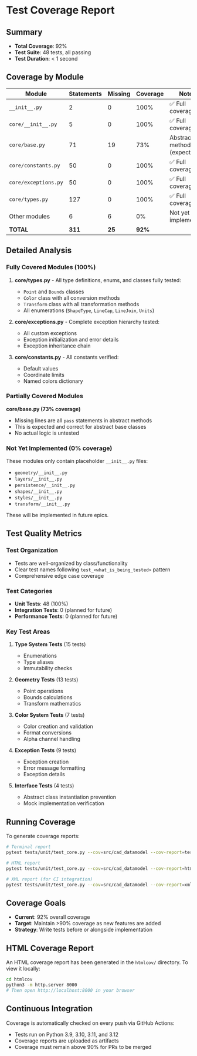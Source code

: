 # Test Coverage Report

## Summary

- **Total Coverage**: 92%
- **Test Suite**: 48 tests, all passing
- **Test Duration**: < 1 second

## Coverage by Module

| Module | Statements | Missing | Coverage | Notes |
|--------|------------|---------|----------|-------|
| `__init__.py` | 2 | 0 | 100% | ✅ Full coverage |
| `core/__init__.py` | 5 | 0 | 100% | ✅ Full coverage |
| `core/base.py` | 71 | 19 | 73% | Abstract methods (expected) |
| `core/constants.py` | 50 | 0 | 100% | ✅ Full coverage |
| `core/exceptions.py` | 50 | 0 | 100% | ✅ Full coverage |
| `core/types.py` | 127 | 0 | 100% | ✅ Full coverage |
| Other modules | 6 | 6 | 0% | Not yet implemented |
| **TOTAL** | **311** | **25** | **92%** | |

## Detailed Analysis

### Fully Covered Modules (100%)

1. **core/types.py** - All type definitions, enums, and classes fully tested:
   - `Point` and `Bounds` classes
   - `Color` class with all conversion methods
   - `Transform` class with all transformation methods
   - All enumerations (`ShapeType`, `LineCap`, `LineJoin`, `Units`)

2. **core/exceptions.py** - Complete exception hierarchy tested:
   - All custom exceptions
   - Exception initialization and error details
   - Exception inheritance chain

3. **core/constants.py** - All constants verified:
   - Default values
   - Coordinate limits
   - Named colors dictionary

### Partially Covered Modules

**core/base.py (73% coverage)**
- Missing lines are all `pass` statements in abstract methods
- This is expected and correct for abstract base classes
- No actual logic is untested

### Not Yet Implemented (0% coverage)

These modules only contain placeholder `__init__.py` files:
- `geometry/__init__.py`
- `layers/__init__.py`
- `persistence/__init__.py`
- `shapes/__init__.py`
- `styles/__init__.py`
- `transform/__init__.py`

These will be implemented in future epics.

## Test Quality Metrics

### Test Organization
- Tests are well-organized by class/functionality
- Clear test names following `test_<what_is_being_tested>` pattern
- Comprehensive edge case coverage

### Test Categories
- **Unit Tests**: 48 (100%)
- **Integration Tests**: 0 (planned for future)
- **Performance Tests**: 0 (planned for future)

### Key Test Areas

1. **Type System Tests** (15 tests)
   - Enumerations
   - Type aliases
   - Immutability checks

2. **Geometry Tests** (13 tests)
   - Point operations
   - Bounds calculations
   - Transform mathematics

3. **Color System Tests** (7 tests)
   - Color creation and validation
   - Format conversions
   - Alpha channel handling

4. **Exception Tests** (9 tests)
   - Exception creation
   - Error message formatting
   - Exception details

5. **Interface Tests** (4 tests)
   - Abstract class instantiation prevention
   - Mock implementation verification

## Running Coverage

To generate coverage reports:

```bash
# Terminal report
pytest tests/unit/test_core.py --cov=src/cad_datamodel --cov-report=term-missing

# HTML report
pytest tests/unit/test_core.py --cov=src/cad_datamodel --cov-report=html

# XML report (for CI integration)
pytest tests/unit/test_core.py --cov=src/cad_datamodel --cov-report=xml
```

## Coverage Goals

- **Current**: 92% overall coverage
- **Target**: Maintain >90% coverage as new features are added
- **Strategy**: Write tests before or alongside implementation

## HTML Coverage Report

An HTML coverage report has been generated in the `htmlcov/` directory.
To view it locally:

```bash
cd htmlcov
python3 -m http.server 8000
# Then open http://localhost:8000 in your browser
```

## Continuous Integration

Coverage is automatically checked on every push via GitHub Actions:
- Tests run on Python 3.9, 3.10, 3.11, and 3.12
- Coverage reports are uploaded as artifacts
- Coverage must remain above 90% for PRs to be merged